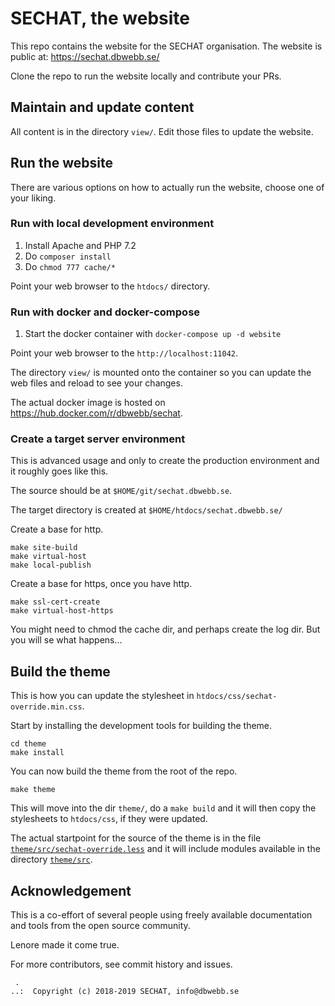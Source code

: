 SECHAT, the website
============================

This repo contains the website for the SECHAT organisation. The website is public at: https://sechat.dbwebb.se/

Clone the repo to run the website locally and contribute your PRs.



Maintain and update content
----------------------------

All content is in the directory `view/`. Edit those files to update the website.



Run the website
----------------------------

There are various options on how to actually run the website, choose one of your liking.



### Run with local development environment

1. Install Apache and PHP 7.2
1. Do `composer install`
1. Do `chmod 777 cache/*`

Point your web browser to the `htdocs/` directory.



### Run with docker and docker-compose

1. Start the docker container with `docker-compose up -d website`

Point your web browser to the `http://localhost:11042`.

The directory `view/` is mounted onto the container so you can update the web files and reload to see your changes.

The actual docker image is hosted on https://hub.docker.com/r/dbwebb/sechat.



### Create a target server environment

This is advanced usage and only to create the production environment and it roughly goes like this.

The source should be at `$HOME/git/sechat.dbwebb.se`.

The target directory is created at `$HOME/htdocs/sechat.dbwebb.se/`

Create a base for http.

```
make site-build
make virtual-host
make local-publish
```

Create a base for https, once you have http.

```
make ssl-cert-create
make virtual-host-https
```

You might need to chmod the cache dir, and perhaps create the log dir. But you will se what happens...



Build the theme
-------------------

This is how you can update the stylesheet in `htdocs/css/sechat-override.min.css`.

Start by installing the development tools for building the theme.

```text
cd theme
make install
```

You can now build the theme from the root of the repo.

```text
make theme
```

This will move into the dir `theme/`, do a `make build` and it will then copy the stylesheets to `htdocs/css`, if they were updated.

The actual startpoint for the source of the theme is in the file [`theme/src/sechat-override.less`](theme/src/sechat-override.less) and it will include modules available in the directory [`theme/src`](theme/src).



Acknowledgement
-------------------

This is a co-effort of several people using freely available documentation and tools from the open source community.

Lenore made it come true.

For more contributors, see commit history and issues.



```
 .
..:  Copyright (c) 2018-2019 SECHAT, info@dbwebb.se
```
